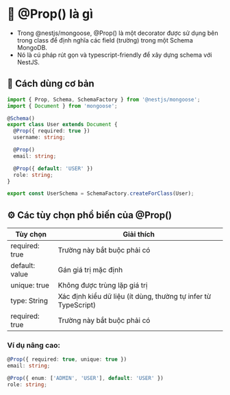 # 🧱 @Prop() là gì
- Trong @nestjs/mongoose, @Prop() là một decorator được sử dụng bên trong class để định nghĩa các field (trường) trong một Schema MongoDB.
- Nó là cú pháp rút gọn và typescript-friendly để xây dựng schema với NestJS.

## 🧩 Cách dùng cơ bản
```ts
import { Prop, Schema, SchemaFactory } from '@nestjs/mongoose';
import { Document } from 'mongoose';

@Schema()
export class User extends Document {
  @Prop({ required: true })
  username: string;

  @Prop()
  email: string;

  @Prop({ default: 'USER' })
  role: string;
}

export const UserSchema = SchemaFactory.createForClass(User);
```
## ⚙️ Các tùy chọn phổ biến của @Prop()
| Tùy chọn 		   | Giải thích |
|----------|----------|
| required: true   | Trường này bắt buộc phải có |
| default: value   | Gán giá trị mặc định  |
| unique: true | 	Không được trùng lặp giá trị |
| type: String   | Xác định kiểu dữ liệu (ít dùng, thường tự infer từ TypeScript) |
| required: true   | Trường này bắt buộc phải có |

### Ví dụ nâng cao:
```ts
@Prop({ required: true, unique: true })
email: string;

@Prop({ enum: ['ADMIN', 'USER'], default: 'USER' })
role: string;
```